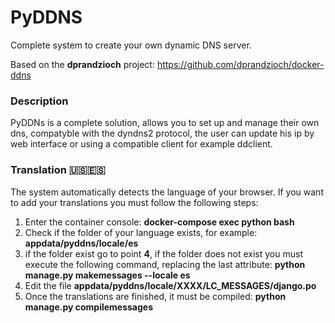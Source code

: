 # PyDDNS
Complete system to create your own dynamic DNS server.

Based on the <b>dprandzioch</b> project: https://github.com/dprandzioch/docker-ddns

### Description
PyDDNs is a complete solution, allows you to set up and manage their own dns, compatyble with the dyndns2 protocol, the user can update his ip by web interface or using a compatible client for example ddclient.


### Translation :us::es:
The system automatically detects the language of your browser.
If you want to add your translations you must follow the following steps:

1. Enter the container console: **docker-compose exec python bash**
2. Check if the folder of your language exists, for example: **appdata/pyddns/locale/es**
3. if the folder exist go to point **4**,  if the folder does not exist you must execute the following command, replacing the last attribute: **python manage.py makemessages --locale es**
4. Edit the file **appdata/pyddns/locale/XXXX/LC_MESSAGES/django.po**
5. Once the translations are finished, it must be compiled: **python manage.py compilemessages**
